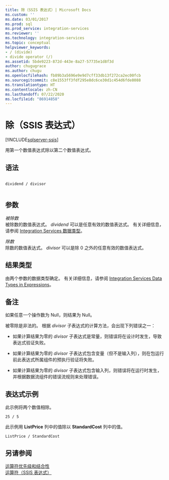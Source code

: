 ```yaml
---
title: 除（SSIS 表达式）| Microsoft Docs
ms.custom: ''
ms.date: 03/01/2017
ms.prod: sql
ms.prod_service: integration-services
ms.reviewer: ''
ms.technology: integration-services
ms.topic: conceptual
helpviewer_keywords:
- / (divide)
- divide operator (/)
ms.assetid: 5bde9223-872d-443e-8a27-57735e1d8f3d
author: chugugrace
ms.author: chugu
ms.openlocfilehash: fb89b3a5696e9e9d7cff33db13f272ca2ec00fcb
ms.sourcegitcommit: c8e1553ff3fdf295e8dc6ce30d1c454d6fde8088
ms.translationtype: HT
ms.contentlocale: zh-CN
ms.lasthandoff: 07/22/2020
ms.locfileid: "86914858"
---
```

# <a name="divide-ssis-expression"></a>除（SSIS 表达式）

[!INCLUDE[sqlserver-ssis](../../includes/applies-to-version/sqlserver-ssis.md)]


  用第一个数值表达式除以第二个数值表达式。  
  
## <a name="syntax"></a>语法  
  
```  
  
dividend / divisor  
  
```  
  
## <a name="arguments"></a>参数  
 *被除数*  
 被除数的数值表达式。 *dividend* 可以是任意有效的数值表达式。 有关详细信息，请参阅 [Integration Services 数据类型](../../integration-services/data-flow/integration-services-data-types.md)。  
  
 *除数*  
 除数的数值表达式。 *divisor* 可以是除 0 之外的任意有效的数值表达式。  
  
## <a name="result-types"></a>结果类型  
 由两个参数的数据类型确定。 有关详细信息，请参阅 [Integration Services Data Types in Expressions](../../integration-services/expressions/integration-services-data-types-in-expressions.md)。  
  
## <a name="remarks"></a>备注  
 如果任意一个操作数为 Null，则结果为 Null。  
  
 被零除是非法的。 根据 *divisor* 子表达式的计算方法，会出现下列错误之一：  
  
-   如果计算结果为零的 *divisor* 子表达式是常量，则错误将在设计时发生，导致表达式验证失败。  
  
-   如果计算结果为零的 *divisor* 子表达式包含变量（但不是输入列），则在包运行前此表达式所属组件的预执行验证将失败。  
  
-   如果计算结果为零的 *divisor* 子表达式包含输入列，则错误将在运行时发生，并根据数据流组件的错误流规则来处理错误。  
  
## <a name="expression-examples"></a>表达式示例  
 此示例将两个数值相除。  
  
```  
25 / 5  
```  
  
 此示例用 **ListPrice** 列中的值除以 **StandardCost** 列中的值。  
  
```  
ListPrice / StandardCost  
```  
  
## <a name="see-also"></a>另请参阅  
 [运算符优先级和结合性](../../integration-services/expressions/operator-precedence-and-associativity.md)   
 [运算符（SSIS 表达式）](../../integration-services/expressions/operators-ssis-expression.md)  
  
  
